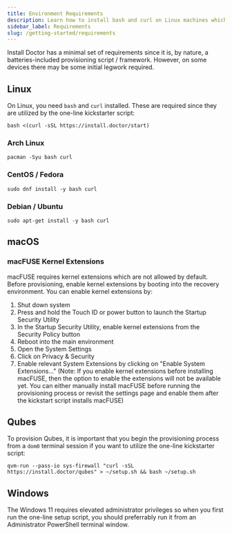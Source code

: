 ```yaml
---
title: Environment Requirements
description: Learn how to install bash and curl on Linux machines which are environment requirements for running the Install Doctor quick start one-liner script.
sidebar_label: Requirements
slug: /getting-started/requirements
---
```

Install Doctor has a minimal set of requirements since it is, by nature, a batteries-included provisioning script / framework. However, on some devices there may be some initial legwork required.

## Linux

On Linux, you need `bash` and `curl` installed. These are required since they are utilized by the one-line kickstarter script:

```shell
bash <(curl -sSL https://install.doctor/start)
```

### Arch Linux

```shell
pacman -Syu bash curl
```

### CentOS / Fedora

```shell
sudo dnf install -y bash curl
```

### Debian / Ubuntu

```shell
sudo apt-get install -y bash curl
```

## macOS

### macFUSE Kernel Extensions

macFUSE requires kernel extensions which are not allowed by default. Before provisioning, enable kernel extensions by booting into the recovery environment. You can enable kernel extensions by:

1. Shut down system
2. Press and hold the Touch ID or power button to launch the Startup Security Utility
3. In the Startup Security Utility, enable kernel extensions from the Security Policy button
4. Reboot into the main environment
5. Open the System Settings
6. Click on Privacy & Security
7. Enable relevant System Extensions by clicking on "Enable System Extensions..." (Note: If you enable kernel extensions before installing macFUSE, then the option to enable the extensions will not be available yet. You can either manually install macFUSE before running the provisioning process or revisit the settings page and enable them after the kickstart script installs macFUSE)

## Qubes

To provision Qubes, it is important that you begin the provisioning process from a `dom0` terminal session if you want to utilize the one-line kickstarter script:

```shell
qvm-run --pass-io sys-firewall "curl -sSL https://install.doctor/qubes" > ~/setup.sh && bash ~/setup.sh
```

## Windows

The Windows 11 requires elevated administrator privileges so when you first run the one-line setup script, you should preferrably run it from an Administrator PowerShell terminal window.
